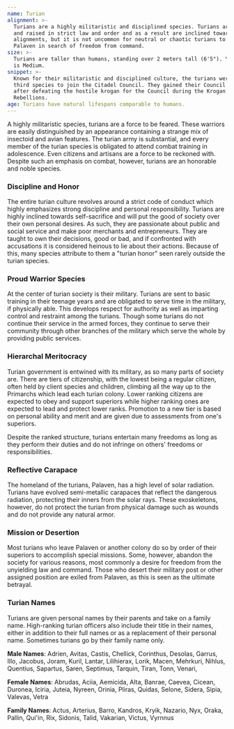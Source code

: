 ```yaml
---
name: Turian
alignment: >-
  Turians are a highly militaristic and disciplined species. Turians are born
  and raised in strict law and order and as a result are inclined towards lawful
  alignments, but it is not uncommon for neutral or chaotic turians to leave
  Palaven in search of freedom from command.
size: >-
  Turians are taller than humans, standing over 2 meters tall (6'5"). Your size
  is Medium.
snippet: >-
  Known for their militaristic and disciplined culture, the turians were the
  third species to join the Citadel Council. They gained their Council seat
  after defeating the hostile krogan for the Council during the Krogan
  Rebellions.
age: Turians have natural lifespans comparable to humans.
---
```

A highly militaristic species, turians are a force to be feared. These warriors are easily distinguished by an
appearance containing a strange mix of insectoid and avian features. The turian army is substantial, and every member
of the turian species is obligated to attend combat training in adolescence. Even citizens and artisans are a force to
be reckoned with. Despite such an emphasis on combat, however, turians are an honorable and noble species.

### Discipline and Honor
The entire turian culture revolves around a strict code of conduct which highly emphasizes strong discipline and personal
responsibility. Turians are highly inclined towards self-sacrifice and will put the good of society over their own
personal desires. As such, they are passionate about public and social service and make poor merchants and entrepreneurs.
They are taught to own their decisions, good or bad, and if confronted with accusations it is considered heinous to
lie about their actions. Because of this, many species attribute to them a "turian honor" seen rarely outside the turian species.

### Proud Warrior Species
At the center of turian society is their military. Turians are sent to basic training in their teenage years
and are obligated to serve time in the military, if physically able. This develops respect for
authority as well as imparting control and restraint among the turians. Though some turians do not continue their
service in the armed forces, they continue to serve their community through other branches of the military which serve
the whole by providing public services.

### Hierarchal Meritocracy
Turian government is entwined with its military, as so many parts of society are. There are tiers of citizenship, with
the lowest being a regular citizen, often held by client species and children, climbing all the way up to the Primarchs
which lead each turian colony. Lower ranking citizens are expected to obey and support superiors while higher ranking
ones are expected to lead and protect lower ranks. Promotion to a new tier is based on personal ability and merit and
are given due to assessments from one's superiors.

Despite the ranked structure, turians entertain many freedoms as long as they perform their duties and do not infringe
on others' freedoms or responsibilities.

### Reflective Carapace
The homeland of the turians, Palaven, has a high level of solar radiation. Turians have evolved semi-metallic
carapaces that reflect the dangerous radiation, protecting their inners from the solar rays. These exoskeletons, however,
do not protect the turian from physical damage such as wounds and do not provide any natural armor.

### Mission or Desertion
Most turians who leave Palaven or another colony do so by order of their superiors to accomplish special missions. Some,
however, abandon the society for various reasons, most commonly a desire for freedom from the unyielding law and command.
Those who desert their military post or other assigned position are exiled from Palaven, as this is seen as the ultimate
betrayal.

### Turian Names
Turians are given personal names by their parents and take on a family name. High-ranking turian officers also include
their title in their names, either in addition to their full names or as a replacement of their personal name.
Sometimes turians go by their family name only.

__Male Names__: Adrien, Avitas, Castis, Chellick, Corinthus, Desolas, Garrus, Illo, Jacobus, Joram, Kuril, Lantar, Lilihierax, Lorik, Macen, Mehrkuri, Nihlus, Quentius, Sapartus, Saren, Septimus, Tarquin, Tiran, Tonn, Venari,

__Female Names__: Abrudas, Aciia, Aemicida, Alta, Banrae, Caevea, Cicean, Duronea, Iciria, Juteia, Nyreen, Orinia, Pliras, Quidas, Selone, Sidera, Sipia, Valevas, Vetra

__Family Names__: Actus, Arterius, Barro, Kandros, Kryik, Nazario, Nyx, Oraka, Pallin, Qui'in, Rix, Sidonis, Talid, Vakarian, Victus, Vyrnnus

<me-source-reference pages="12-13" source="races" :additional="[{source: 'wiki', pages: 'Turian'}]"></me-source-reference>
